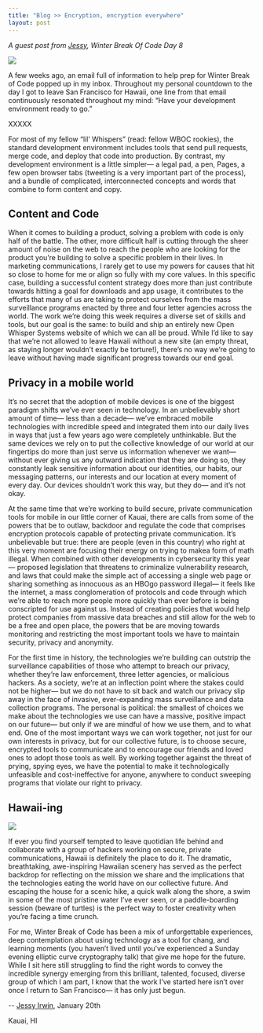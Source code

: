 ```yaml
---
title: "Blog >> Encryption, encryption everywhere"
layout: post
---
```


*A guest post from [Jessy](https://twitter.com/jessysaurusrex), Winter Break Of Code Day 8*

<img src="/blog/images/wboc-water.jpg" class="nice"/>

A few weeks ago, an email full of information to help prep for Winter Break of Code popped up in my inbox. Throughout my personal countdown to the day I got to leave San Francisco for Hawaii, one line from that email continuously resonated throughout my mind: “Have your development environment ready to go.”

XXXXX

For most of my fellow “lil’ Whispers” (read: fellow WBOC rookies), the standard development environment includes tools that send pull requests, merge code, and deploy that code into production. By contrast, my development environment is a little simpler— a legal pad, a pen, Pages, a few open browser tabs (tweeting is a very important part of the process), and a bundle of complicated, interconnected concepts and words that combine to form content and copy. 

## Content and Code

When it comes to building a product, solving a problem with code is only half of the battle. The other, more difficult half is cutting through the sheer amount of noise on the web to reach the people who are looking for the product you’re building to solve a specific problem in their lives. In marketing communications, I rarely get to use my powers for causes that hit so close to home for me or align so fully with my core values. In this specific case, building a successful content strategy does more than just contribute towards hitting a goal for downloads and app usage, it contributes to the efforts that many of us are taking to protect ourselves from the mass surveillance programs enacted by three and four letter agencies across the world. The work we’re doing this week requires a diverse set of skills and tools, but our goal is the same: to build and ship an entirely new Open Whisper Systems website of which we can all be proud. While I’d like to say that we’re not allowed to leave Hawaii without a new site (an empty threat, as staying longer wouldn’t exactly be torture!), there’s no way we’re going to leave without having made significant progress towards our end goal.

## Privacy in a mobile world

It’s no secret that the adoption of mobile devices is one of the biggest paradigm shifts we’ve ever seen in technology. In an unbelievably short amount of time— less than a decade— we’ve embraced mobile technologies with incredible speed and integrated them into our daily lives in ways that just a few years ago were completely unthinkable. But the same devices we rely on to put the collective knowledge of our world at our fingertips do more than just serve us information whenever we want— without ever giving us any outward indication that they are doing so, they constantly leak sensitive information about our identities, our habits, our messaging patterns, our interests and our location at every moment of every day. Our devices shouldn’t work this way, but they do— and it’s not okay.

At the same time that we’re working to build secure, private communication tools for mobile in our little corner of Kauai, there are calls from some of the powers that be to outlaw, backdoor and regulate the code that comprises encryption protocols capable of protecting private communication. It’s unbelievable but true: there are people (even in this country) who right at this very moment are focusing their energy on trying to makea form of math illegal. When combined with other developments in cybersecurity this year— proposed legislation that threatens to criminalize vulnerability research, and laws that could make the simple act of accessing a single web page or sharing something as innocuous as an HBOgo password illegal— it feels like the internet, a mass conglomeration of protocols and code through which we’re able to reach more people more quickly than ever before is being conscripted for use against us. Instead of creating policies that would help protect companies from massive data breaches and still allow for the web to be a free and open place, the powers that be are moving towards monitoring and restricting the most important tools we have to maintain security, privacy and anonymity.

For the first time in history, the technologies we’re building can outstrip the surveillance capabilities of those who attempt to breach our privacy, whether they’re law enforcement, three letter agencies, or malicious hackers. As a society, we’re at an inflection point where the stakes could not be higher— but we do not have to sit back and watch our privacy slip away in the face of invasive, ever-expanding mass surveillance and data collection programs. The personal is political: the smallest of choices we make about the technologies we use can have a massive, positive impact on our future— but only if we are mindful of how we use them, and to what end. One of the most important ways we can work together, not just for our own interests in privacy, but for our collective future, is to choose secure, encrypted tools to communicate and to encourage our friends and loved ones to adopt those tools as well. By working together against the threat of prying, spying eyes, we have the potential to make it technologically unfeasible and cost-ineffective for anyone, anywhere to conduct sweeping programs that violate our right to privacy.

## Hawaii-ing

<img src="/blog/images/wboc-jessy-sunset.jpg" class="nice"/>

If ever you find yourself tempted to leave quotidian life behind and collaborate with a group of hackers working on secure, private communications, Hawaii is definitely the place to do it. The dramatic, breathtaking, awe-inspiring Hawaiian scenery has served as the perfect backdrop for reflecting on the mission we share and the implications that the technologies eating the world have on our collective future. And escaping the house for a scenic hike, a quick walk along the shore, a swim in some of the most pristine water I’ve ever seen, or a paddle-boarding session (beware of turtles) is the perfect way to foster creativity when you’re facing a time crunch.

For me, Winter Break of Code has been a mix of unforgettable experiences, deep contemplation about using technology as a tool for chang, and learning moments (you haven’t lived until you’ve experienced a Sunday evening elliptic curve cryptography talk) that give me hope for the future. While I sit here still struggling to find the right words to convey the incredible synergy emerging from this brilliant, talented, focused, diverse group of which I am part, I know that the work I’ve started here isn’t over once I return to San Francisco— it has only just begun.

-- [Jessy Irwin](https://twitter.com/jessysaurusrex), January 20th

Kauai, HI
